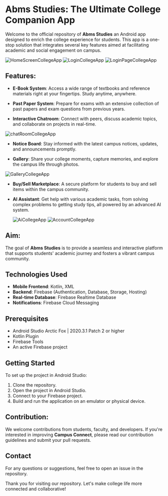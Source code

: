 # Abms Studies: The Ultimate College Companion App

Welcome to the official repository of **Abms Studies** an Android app designed to enrich the college experience for students. This app is a one-stop solution that integrates several key features aimed at facilitating academic and social engagement on campus.

![HomeScreenCollegeApp](https://github.com/Aban3049/CollegeApp/assets/157634467/c8330cd4-e879-4034-aa7c-b97ac0196059)    ![LoginCollegeApp](https://github.com/Aban3049/CollegeApp/assets/157634467/87e27236-956f-4b7c-ab44-5d2cb8f986fd)   ![LoginPageCollegeApp](https://github.com/Aban3049/CollegeApp/assets/157634467/24bcbdf1-af86-4986-b9ab-6c90788bbb64)  



## Features:

- **E-Book System**: Access a wide range of textbooks and reference materials right at your fingertips. Study anytime, anywhere.

- **Past Paper System**: Prepare for exams with an extensive collection of past papers and exam questions from previous years.

- **Interactive Chatroom**: Connect with peers, discuss academic topics, and collaborate on projects in real-time.
  
![chatRoomCollegeApp](https://github.com/Aban3049/CollegeApp/assets/157634467/795f4df1-873c-4a62-9000-488b7bcd1f3e)


- **Notice Board**: Stay informed with the latest campus notices, updates, and announcements promptly.

- **Gallery**: Share your college moments, capture memories, and explore the campus life through photos.
  
![GalleryCollegeApp](https://github.com/Aban3049/CollegeApp/assets/157634467/f2afbedf-aa61-4ad9-94b7-73934573efff)

- **Buy/Sell Marketplace**: A secure platform for students to buy and sell items within the campus community.

- **AI Assistant**: Get help with various academic tasks, from solving complex problems to getting study tips, all powered by an advanced AI system.
  
  ![AiCollegeApp](https://github.com/Aban3049/CollegeApp/assets/157634467/bbe20265-d679-49e0-abca-a64c3a394f8c)   ![AccountCollegeApp](https://github.com/Aban3049/CollegeApp/assets/157634467/15258c0c-9e62-40b7-8955-86d40df98dd0)

## Aim:

The goal of **Abms Studies** is to provide a seamless and interactive platform that supports students' academic journey and fosters a vibrant campus community.

## Technologies Used
- **Mobile Frontend**: Kotlin, XML
- **Backend**: Firebase (Authentication, Database, Storage, Hosting)
- **Real-time Database**: Firebase Realtime Database
- **Notifications**: Firebase Cloud Messaging

## Prerequisites
- Android Studio Arctic Fox | 2020.3.1 Patch 2 or higher
- Kotlin Plugin
- Firebase Tools
- An active Firebase project

## Getting Started
To set up the project in Android Studio:
1. Clone the repository.
2. Open the project in Android Studio.
3. Connect to your Firebase project.
4. Build and run the application on an emulator or physical device.

## Contribution:

We welcome contributions from students, faculty, and developers. If you're interested in improving **Campus Connect**, please read our contribution guidelines and submit your pull requests.

## Contact
For any questions or suggestions, feel free to open an issue in the repository.

Thank you for visiting our repository. Let's make college life more connected and collaborative!

